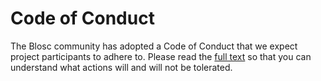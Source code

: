 # Code of Conduct

The Blosc community has adopted a Code of Conduct that we expect project participants to adhere to.
Please read the [full text](https://github.com/Blosc/CodeOfConduct/README.md)
so that you can understand what actions will and will not be tolerated.
